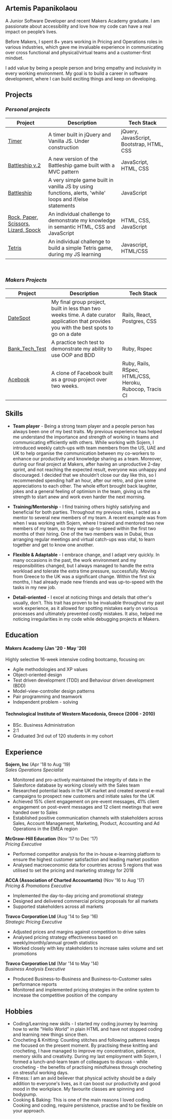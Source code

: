 ## Artemis Papanikolaou

A Junior Software Developer and recent Makers Academy graduate. I am passionate about accessibility and love how my code can have a real impact on people’s lives.

Before Makers, I spent 8+ years working in Pricing and Operations roles in various industries, which gave me invaluable experience in communicating over cross functional and physical/virtual teams and a customer-first mindset. 

I add value by being a people person and bring empathy and inclusivity in every working environment. My goal is to build a career in software development, where I can build exciting things and keep on developing.


## Projects
### **_Personal projects_**
| Project | Description | Tech Stack |
|---------|-------------|------------|
[Timer](https://github.com/artemis-p/JS-Timer)|A timer built in jQuery and Vanilla JS. Under construction|jQuery, JavasScript, Bootstrap, HTML, CSS|
[Battleship v.2](https://github.com/artemis-p/JS-Battleship_v.2)|A new version of the Battleship game built with a MVC pattern|JavaScript, HTML, CSS|
[Battleship](https://github.com/artemis-p/JS-Battleship)| A very simple game built in vanilla JS by using functions, alerts, 'while' loops and if/else statements| JavaScript
[Rock, Paper, Scissors, Lizard, Spock](https://github.com/artemis-p/Rock_Paper_Scissor)| An individual challenge to demonstrate my knowledge in semantic HTML, CSS and JavaScript| HTML, CSS, JavaScript|
|[Tetris](https://github.com/artemis-p/Tetris_game_JS)|An individual challenge to build a simple Tetris game, during my JS learning| Javascript, HTML/CSS|

<br>


### **_Makers Projects_**

| Project | Description | Tech Stack |
|---------|-------------|------------|
|[DateSpot](https://github.com/artemis-p/travel-final-project)|My final group project, built in less than two weeks time. A date curator application that provides you with the best spots to go on a date|Rails, React, Postgres, CSS|
|[Bank_Tech_Test](https://github.com/artemis-p/bank_tech_test)|A practice tech test to demonstrate my ability to use OOP and BDD|Ruby, Rspec            |
|[Acebook](https://github.com/artemis-p/acebook-byteU)|A clone of Facebook built as a group project over two weeks.|Ruby, Rails, RSpec, HTML/CSS, Heroku, Rubocop, Tracis CI|



## Skills

- __Team player__ -  Being a strong team player and a people person has always been one of my best traits. My previous experience has helped me understand the importance and strength of working in teams and communicating efficiently with others. While working with Sojern, I introduced weekly catch-ups with team members from the US, UAE and UK to help organise the communication between my co-workers to enhance our productivity and knowledge sharing as a team. Moreover, during our final project at Makers, after having an unproductive 2-day sprint, and not reaching the expected result, everyone was unhappy and discouraged. I decided that we shouldn’t close our day like this, so I recommended spending half an hour, after our retro, and give some appreciations to each other. The whole effort brought back laughter, jokes and a general feeling of optimism in the team, giving us the strength to start anew and work even harder the next morning.

- __Training/Mentorship__ - I find training others highly satisfying and beneficial for both parties. Throughout my previous roles, I acted as a mentor to several new members of my team. A recent example was from when I was working with Sojern, where I trained and mentored two new members of my team, so they were up-to-speed within the first two months of their hiring. One of the two members was in Dubai, thus arranging regular meetings and virtual catch-ups was vital, to learn together and get to know one another.

- __Flexible & Adaptable__ - I embrace change, and I adapt very quickly. In many occasions in the past, the work environment and my responsibilities changed, but I always managed to handle the extra workload and tolerate the extra time pressure, successfully. Moving from Greece to the UK was a significant change. Within the first six months, I had already made new friends and was up-to-speed with the tasks in my new job. 

- __Detail-oriented__ -  I excel at noticing things and details that other's usually, don't. This trait has proven to be invaluable throughout my past work experience, as it allowed for spotting mistakes early on various processes and ultimately prevented costly mistakes. It also, helped me noticing irregularities in my code while debugging projects at Makers.


## Education

#### Makers Academy (Jan '20 - May '20)
Highly selective 16-week intensive coding bootcamp, focusing on:
- Agile methodologies and XP values
- Object-oriented design
- Test driven development (TDD) and Behaviour driven development (BDD)
- Model-view-controller design patterns
- Pair programming and teamwork
- Independent problem - solving

#### Technological Institute of Western Macedonia, Greece (2006 - 2010)
- BSc. Business Administration
- 2:1
- Graduated 3rd out of 120 students in my cohort


## Experience

**Sojern, Inc** (Apr '18 to Aug '19)    
*Sales Operations Specialist*
- Monitored and pro-actively maintained the integrity of data in the
Salesforce database by working closely with the Sales team
- Researched potential leads in the UK market and created several e-mail
campaigns to prospect new customers and initiate sales for the UK
- Achieved 15% client engagement on pre-event messages, 41% client
engagement on post-event messages and 12 client meetings that were
handed over to Sales
- Established positive communication channels with stakeholders across
Sales, Account Management, Marketing, Product, Accounting and Ad
Operations in the EMEA region

**McGraw-Hill Education** (Nov '17 to Dec '17)   
*Pricing Executive*  
- Performed competitor analysis for the in-house e-learning platform to
ensure the highest customer satisfaction and leading market position
- Analysed macroeconomic data for countries across 5 regions that was
utilised to set the pricing and marketing strategy for 2018

**ACCA (Association of Charted Accountants)** (Nov '16 to Aug '17)   
*Pricing & Promotions Executive* 
- Implemented the day-to-day pricing and promotional strategy
- Designed and delivered commercial pricing proposals for all markets
- Supported stakeholders across all markets

**Travco Corporation Ltd** (Aug '14 to Sep '16)   
*Strategic Pricing Executive* 
- Adjusted prices and margins against competition to drive sales
- Analysed pricing strategy effectiveness based on weekly/monthly/annual
growth statistics
- Worked closely with key stakeholders to increase sales volume and set
promotions

**Travco Corporation Ltd** (Mar '14 to May '14)   
*Business Analysis Executive* 
- Produced Business-to-Business and Business-to-Customer sales
performance reports
- Monitored and implemented pricing strategies in the online system to
increase the competitive position of the company

## Hobbies
- Coding/Learning new skills - I started my coding journey by learning how to write "Hello World" in plain HTML and have not stopped coding and learning new things since then.
- Crocheting & Knitting: Counting stitches and following patterns keeps me focused on the present moment. By practising these knitting and crocheting, I have managed to improve my concentration, patience, memory skills and creativity. During my last employment with Sojern, I formed a lunch-and-learn team of colleagues to discuss - while crocheting - the benefits of practising mindfulness through crocheting on stressful working days.
- Fitness: I am an avid believer that physical activity should be a daily addition to everyone's lives, as it can boost our productivity and good mood in the workplace. My favourite classes are spinning and bodypump.
- Cooking & Baking: This is one of the main reasons I loved coding. Cooking and coding, require persistence, practise and to be flexible on your approach.
